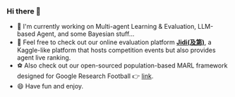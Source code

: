 ### Hi there 👋

<!--
**YanSong97/YanSong97** is a ✨ _special_ ✨ repository because its `README.md` (this file) appears on your GitHub profile.

Here are some ideas to get you started:

- 🔭 I’m currently working on ...
- 🌱 I’m currently learning ...
- 👯 I’m looking to collaborate on ...
- 🤔 I’m looking for help with ...
- 💬 Ask me about ...
- 📫 How to reach me: ...
- 😄 Pronouns: ...
- ⚡ Fun fact: ...
-->

- 🔭 I'm currently working on Multi-agent Learning & Evaluation, LLM-based Agent, and some Bayesian stuff...
- 🌱 Feel free to check out our online evaluation platform [**Jidi(及第)**](jidiai.cn), a Kaggle-like platform that hosts competition events but also provides agent live ranking.
- ⚽ Also check out our open-sourced population-based MARL framework designed for Google Research Football 👉 [link](https://github.com/jidiai/GRF_MARL).
- 😄 Have fun and enjoy.
